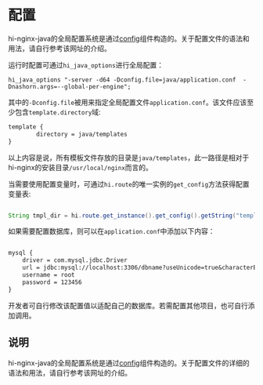 # 配置

hi-nginx-java的全局配置系统是通过[config](https://github.com/lightbend/config)组件构造的。关于配置文件的语法和用法，请自行参考该网址的介绍。

运行时配置可通过`hi_java_options`进行全局配置：
```nginx
hi_java_options "-server -d64 -Dconfig.file=java/application.conf  -Dnashorn.args=--global-per-engine";
```
其中的`-Dconfig.file`被用来指定全局配置文件`application.conf`。该文件应该至少包含`template.directory`域:
```txt
template {
        directory = java/templates
}

```
以上内容是说，所有模板文件存放的目录是`java/templates`，此一路径是相对于hi-nginx的安装目录`/usr/local/nginx`而言的。

当需要使用配置变量时，可通过`hi.route`的唯一实例的`get_config`方法获得配置变量表:
```java

String tmpl_dir = hi.route.get_instance().get_config().getString("template.directory");

```
如果需要配置数据库，则可以在`application.conf`中添加以下内容：
```txt

mysql {
    driver = com.mysql.jdbc.Driver
    url = jdbc:mysql://localhost:3306/dbname?useUnicode=true&characterEncoding=utf8
    username = root
    password = 123456
}

```
开发者可自行修改该配置值以适配自己的数据库。若需配置其他项目，也可自行添加调用。

## 说明
hi-nginx-java的全局配置系统是通过[config](https://github.com/lightbend/config)组件构造的。关于配置文件的详细的语法和用法，请自行参考该网址的介绍。